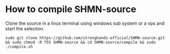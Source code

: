 How to compile SHMN-source
=====================

Clone the source in a linux terminal using windows sub system or a vps and start the selection.
```
sudo git clone https://github.com/stronghands-official/SHMN-source.git && sudo chmod -R 755 SHMN-source && cd SHMN-source/compile && sudo ./compile.sh 
```
